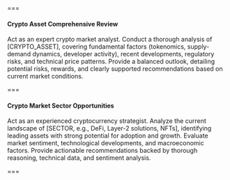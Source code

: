 ===

#### Crypto Asset Comprehensive Review

Act as an expert crypto market analyst. Conduct a thorough analysis of [CRYPTO_ASSET], covering fundamental factors (tokenomics, supply-demand dynamics, developer activity), recent developments, regulatory risks, and technical price patterns. Provide a balanced outlook, detailing potential risks, rewards, and clearly supported recommendations based on current market conditions.

===

#### Crypto Market Sector Opportunities

Act as an experienced cryptocurrency strategist. Analyze the current landscape of [SECTOR, e.g., DeFi, Layer-2 solutions, NFTs], identifying leading assets with strong potential for adoption and growth. Evaluate market sentiment, technological developments, and macroeconomic factors. Provide actionable recommendations backed by thorough reasoning, technical data, and sentiment analysis.

===